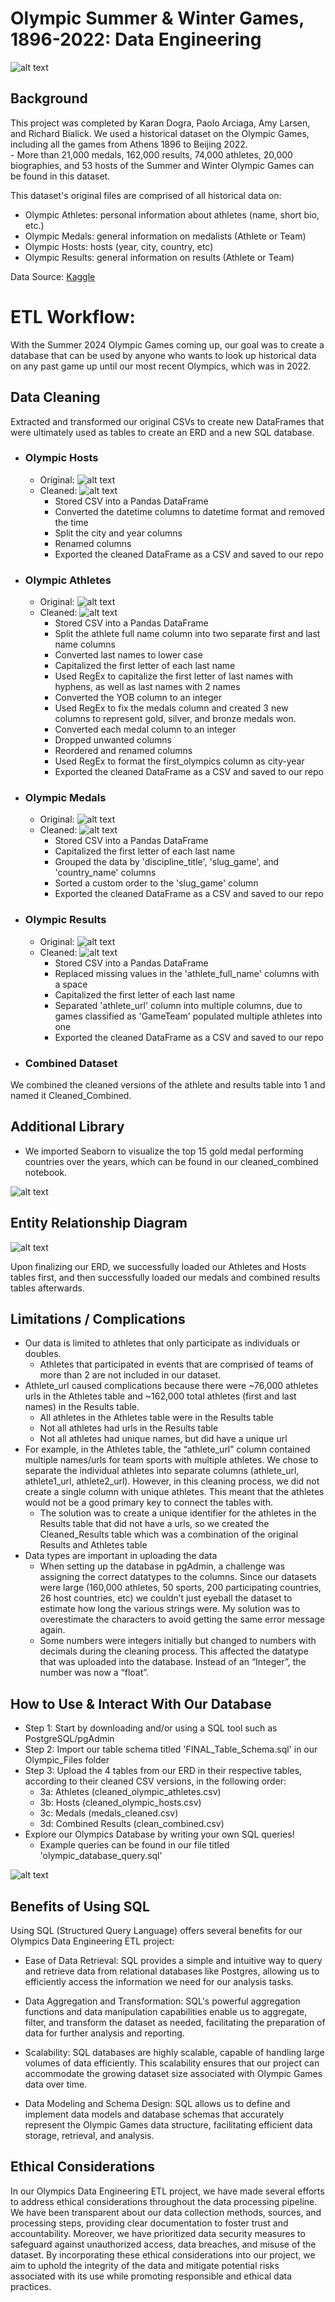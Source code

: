 # Olympic Summer & Winter Games, 1896-2022: Data Engineering
![alt text](image.png)

## Background 
This project was completed by Karan Dogra, Paolo Arciaga, Amy Larsen, and Richard Bialick. We used a historical dataset on the Olympic Games, including all the games from Athens 1896 to Beijing 2022.  
    - More than 21,000 medals, 162,000 results, 74,000 athletes, 20,000 biographies, and 53 hosts of the Summer and Winter Olympic Games can be found in this dataset.

This dataset's original files are comprised of all historical data on:  
- Olympic Athletes: personal information about athletes (name, short bio, etc.)
- Olympic Medals: general information on medalists (Athlete or Team)
- Olympic Hosts: hosts (year, city, country, etc)
- Olympic Results: general information on results (Athlete or Team)

Data Source: [Kaggle](https://www.kaggle.com/datasets/piterfm/olympic-games-medals-19862018)

# ETL Workflow:
With the Summer 2024 Olympic Games coming up, our goal was to create a database that can be used by anyone who wants to look up historical data on any past game up until our most recent Olympics, which was in 2022. 

## Data Cleaning 
Extracted and transformed our original CSVs to create new DataFrames that were ultimately used as tables to create an ERD and a new SQL database.    

- ### Olympic Hosts
    - Original: ![alt text](image-1.png)
    - Cleaned: ![alt text](image-2.png)
        - Stored CSV into a Pandas DataFrame
        - Converted the datetime columns to datetime format and removed the time 
        - Split the city and year columns 
        - Renamed columns  
        - Exported the cleaned DataFrame as a CSV and saved to our repo 
- ### Olympic Athletes
    - Original: ![alt text](image-3.png)
    - Cleaned: ![alt text](image-4.png)
        - Stored CSV into a Pandas DataFrame
        - Split the athlete full name column into two separate first and last name columns 
        - Converted last names to lower case 
        - Capitalized the first letter of each last name 
        - Used RegEx to capitalize the first letter of last names with hyphens, as well as last names with 2 names 
        - Converted the YOB column to an integer 
        - Used RegEx to fix the medals column and created 3 new columns to represent gold, silver, and bronze medals won. 
        - Converted each medal column to an integer 
        - Dropped unwanted columns
        - Reordered and renamed columns 
        - Used RegEx to format the first_olympics column as city-year 
        - Exported the cleaned DataFrame as a CSV and saved to our repo
- ### Olympic Medals 
    - Original: ![alt text](image-7.png)
    - Cleaned: ![alt text](image-8.png)
        - Stored CSV into a Pandas DataFrame
        - Capitalized the first letter of each last name 
        - Grouped the data by 'discipline_title', 'slug_game', and 'country_name' columns
        - Sorted a custom order to the 'slug_game' column
        - Exported the cleaned DataFrame as a CSV and saved to our repo
- ### Olympic Results
    - Original: ![alt text](image-9.png)
    - Cleaned: ![alt text](image-10.png)
        - Stored CSV into a Pandas DataFrame
        - Replaced missing values in the 'athlete_full_name' columns with a space
        - Capitalized the first letter of each last name 
        - Separated 'athlete_url' column into multiple columns, due to games classified as 'GameTeam' populated multiple athletes into one 
        - Exported the cleaned DataFrame as a CSV and saved to our repo
- ### Combined Dataset 
We combined the cleaned versions of the athlete and results table into 1 and named it Cleaned_Combined. 

## Additional Library
- We imported Seaborn to visualize the top 15 gold medal performing countries over the years, which can be found in our cleaned_combined notebook. 

![alt text](image-11.png)

## Entity Relationship Diagram
![alt text](image-5.png)

Upon finalizing our ERD, we successfully loaded our Athletes and Hosts tables first, and then successfully loaded our medals and combined results tables afterwards. 

## Limitations / Complications
- Our data is limited to athletes that only participate as individuals or doubles. 
    - Athletes that participated in events that are comprised of teams of more than 2 are not included in our dataset. 
- Athlete_url caused complications because there were ~76,000 athletes urls in the Athletes table and ~162,000 total athletes (first and last names) in the Results table.
    - All athletes in the Athletes table were in the Results table
    - Not all athletes had urls in the Results table
    - Not all athletes had unique names, but did have a unique url
- For example, in the Athletes table, the “athlete_url” column contained multiple names/urls for team sports with multiple athletes. We chose to separate the individual athletes into separate columns (athlete_url, athlete1_url, athlete2_url). However, in this cleaning process, we did not create a single column with unique athletes. This meant that the athletes would not be a good primary key to connect the tables with.
    - The solution was to create a unique identifier for the athletes in the Results table that did not have a urls, so we created the Cleaned_Results table which was a combination of the original Results and Athletes table
- Data types are important in uploading the data
    - When setting up the database in pgAdmin, a challenge was assigning the correct datatypes to the columns. Since our datasets were large (160,000 athletes, 50 sports, 200 participating countries, 26 host countries, etc) we couldn’t just eyeball the dataset to estimate how long the various strings were. My solution was to overestimate the characters to avoid getting the same error message again.
    - Some numbers were integers initially but changed to numbers with decimals during the cleaning process. This affected the datatype that was uploaded into the database. Instead of an “Integer”, the number was now a “float”.

## How to Use & Interact With Our Database
- Step 1: Start by downloading and/or using a SQL tool such as PostgreSQL/pgAdmin 
- Step 2: Import our table schema titled 'FINAL_Table_Schema.sql' in our Olympic_Files folder 
- Step 3: Upload the 4 tables from our ERD in their respective tables, according to their cleaned CSV versions, in the following order: 
    - 3a: Athletes (cleaned_olympic_athletes.csv)
    - 3b: Hosts (cleaned_olympic_hosts.csv)
    - 3c: Medals (medals_cleaned.csv)
    - 3d: Combined Results (clean_combined.csv)
- Explore our Olympics Database by writing your own SQL queries! 
    - Example queries can be found in our file titled 'olympic_database_query.sql'

![alt text](image-6.png)

## Benefits of Using SQL 
Using SQL (Structured Query Language) offers several benefits for our Olympics Data Engineering ETL project:
- Ease of Data Retrieval: SQL provides a simple and intuitive way to query and retrieve data from relational databases like Postgres, allowing us to efficiently access the information we need for our analysis tasks.

- Data Aggregation and Transformation: SQL's powerful aggregation functions and data manipulation capabilities enable us to aggregate, filter, and transform the dataset as needed, facilitating the preparation of data for further analysis and reporting.

- Scalability: SQL databases are highly scalable, capable of handling large volumes of data efficiently. This scalability ensures that our project can accommodate the growing dataset size associated with Olympic Games data over time.

- Data Modeling and Schema Design: SQL allows us to define and implement data models and database schemas that accurately represent the Olympic Games data structure, facilitating efficient data storage, retrieval, and analysis.

## Ethical Considerations
In our Olympics Data Engineering ETL project, we have made several efforts to address ethical considerations throughout the data processing pipeline. We have been transparent about our data collection methods, sources, and processing steps, providing clear documentation to foster trust and accountability. Moreover, we have prioritized data security measures to safeguard against unauthorized access, data breaches, and misuse of the dataset. By incorporating these ethical considerations into our project, we aim to uphold the integrity of the data and mitigate potential risks associated with its use while promoting responsible and ethical data practices.

